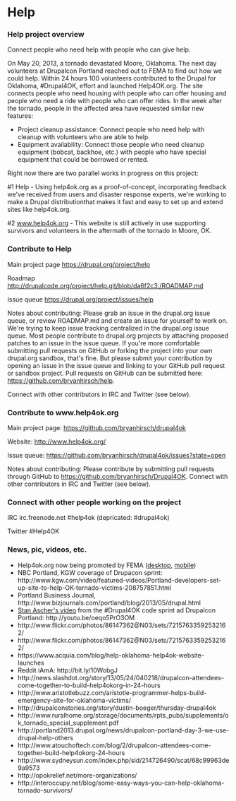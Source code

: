 Help
=======

<h3>Help project overview</h3>

Connect people who need help with people who can give help.

On May 20, 2013, a tornado devastated Moore, Oklahoma. The next day volunteers at Drupalcon Portland reached out to FEMA to find out how we could help. Within 24 hours 100 volunteers contributed to the Drupal for Oklahoma, #Drupal4OK, effort and launched Help4OK.org. The site connects people who need housing with people who can offer housing and people who need a ride with people who can offer rides. In the week after the tornado, people in the affected area have requested similar new features:

<ul> 
  <li>Project cleanup assistance: Connect people who need help with cleanup with volunteers who are able to help.</li>
  <li>Equipment availability:  Connect those people who need cleanup equipment (bobcat, backhoe, etc.) with people who have special equipment that could be borrowed or rented.</li>
</ul>

Right now there are two parallel works in progress on this project:

#1 Help - Using help4ok.org as a proof-of-concept, incorporating feedback we've received from users and disaster response experts, we're working to make a Drupal distributionthat makes it fast and easy to set up and extend sites like help4ok.org.

#2 www.help4ok.org - This website is still actively in use supporting survivors and volunteers in the aftermath of the tornado in Moore, OK.

<h3>Contribute to Help</h3>

Main project page
https://drupal.org/project/help

Roadmap
http://drupalcode.org/project/help.git/blob/da6f2c3:/ROADMAP.md

Issue queue
https://drupal.org/project/issues/help

Notes about contributing:
Please grab an issue in the drupal.org issue queue, or review ROADMAP.md and create an issue for yourself to work on. We're trying to keep issue tracking centralized in the drupal.org issue queue. Most people contribute to drupal.org projects by attaching proposed patches to an issue in the issue queue. If you're more comfortable submitting pull requests on GitHub or forking the project into your own drupal.org sandbox, that's fine. But please submit your contribution by opening an issue in the issue queue and linking to your GitHub pull request or sandbox project. Pull requests on GitHub can be submitted here: https://github.com/bryanhirsch/help.

Connect with other contributors in IRC and Twitter (see below).


<h3>Contribute to www.help4ok.org</h3>

Main project page:
https://github.com/bryanhirsch/drupal4ok

Website:
http://www.help4ok.org/

Issue queue:
https://github.com/bryanhirsch/drupal4ok/issues?state=open

Notes about contributing:
Please contribute by submitting pull requests through GitHub to https://github.com/bryanhirsch/Drupal4OK. Connect with other contributors in IRC and Twitter (see below).


<h3>Connect with other people working on the project</h3>

IRC
  irc.freenode.net
  #help4ok
  (depricated: #drupal4ok)

Twitter
  #Help4OK

<h3>News, pic, videos, etc.</h3>

  <ul>
    <li>Help4ok.org now being promoted by FEMA (<a href="https://www.evernote.com/shard/s31/sh/b8cfed11-81f3-41ad-a372-40d2dea136e2/678f977badff5529254d6925f69f1a4e">desktop</a>, <a href="https://www.evernote.com/shard/s31/sh/783cb792-a5dc-4eef-a2c5-4a357b35ca57/dd0aefacac3e819863edc18884bfec3a">mobile</a>)</li>
    <li>NBC Portland, KGW coverage of Drupacon sprint: http://www.kgw.com/video/featured-videos/Portland-developers-set-up-site-to-help-OK-tornado-victims-208757851.html</li>
    <li>Portland Business Journal, http://www.bizjournals.com/portland/blog/2013/05/drupal.html</li>
    <li><a href="http://www.youtube.com/user/StanAscher?feature=watch">Stan Ascher's video</a> from the #Drupal4OK code sprint ad Drupalcon Portland: http://youtu.be/oeqo5PrO3OM</li>
    <li>http://www.flickr.com/photos/86147362@N03/sets/72157633592532162/</li>
    <li>http://www.flickr.com/photos/86147362@N03/sets/72157633592532162/</li>
    <li>https://www.acquia.com/blog/help-oklahoma-help4ok-website-launches</li>
    <li>Reddit iAmA: http://bit.ly/10WobgJ </li>
    <li>http://news.slashdot.org/story/13/05/24/040218/drupalcon-attendees-come-together-to-build-help4okorg-in-24-hours</li>
    <li>http://www.aristotlebuzz.com/aristotle-programmer-helps-build-emergency-site-for-oklahoma-victims/</li>
    <li>http://drupalconstories.org/story/dustin-boeger/thursday-drupal4ok</li>
    <li>http://www.ruralhome.org/storage/documents/rpts_pubs/supplements/ok_tornado_special_supplement.pdf</li>
    <li>http://portland2013.drupal.org/news/drupalcon-portland-day-3-we-use-drupal-help-others</li>
    <li>http://www.atouchoftech.com/blog/2/drupalcon-attendees-come-together-build-help4okorg-24-hours</li>
    <li>http://www.sydneysun.com/index.php/sid/214726490/scat/68c99963de9a9573</li>
    <li>http://opokrelief.net/more-organizations/</li>
    <li>http://interoccupy.net/blog/some-easy-ways-you-can-help-oklahoma-tornado-survivors/</li>
  </ul>
